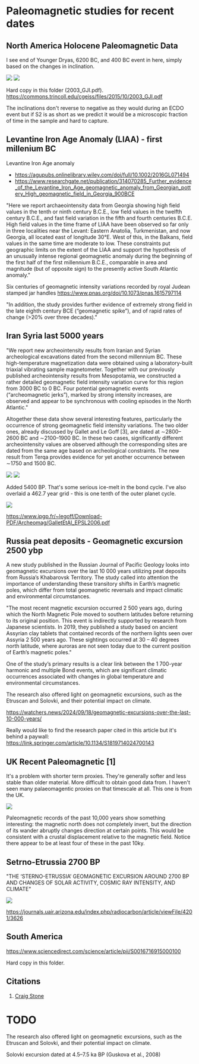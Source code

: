 # Paleomagnetic studies for recent dates

## North America Holocene Paleomagnetic Data

I see end of Younger Dryas, 6200 BC, and 400 BC event in here, simply based on the changes in inclination.

![](img/notam-paleomag1.png)
![](img/notam-paleomag2.png)

Hard copy in this folder (2003_GJI.pdf). https://commons.trincoll.edu/cgeiss/files/2015/10/2003_GJI.pdf

The inclinations don't reverse to negative as they would during an ECDO event but if S2 is as short as we predict it would be a microscopic fraction of time in the sample and hard to capture.

## Levantine Iron Age Anomaly (LIAA) - first millenium BC

Levantine Iron Age anomaly
- https://agupubs.onlinelibrary.wiley.com/doi/full/10.1002/2016GL071494
- https://www.researchgate.net/publication/314070285_Further_evidence_of_the_Levantine_Iron_Age_geomagnetic_anomaly_from_Georgian_pottery_High_geomagnetic_field_in_Georgia_900BCE

"Here we report archaeointensity data from Georgia showing high field values in the tenth or ninth century B.C.E., low field values in the twelfth century B.C.E., and fast field variation in the fifth and fourth centuries B.C.E. High field values in the time frame of LIAA have been observed so far only in three localities near the Levant: Eastern Anatolia, Turkmenistan, and now Georgia, all located east of longitude 30°E. West of this, in the Balkans, field values in the same time are moderate to low. These constraints put geographic limits on the extent of the LIAA and support the hypothesis of an unusually intense regional geomagnetic anomaly during the beginning of the first half of the first millennium B.C.E., comparable in area and magnitude (but of opposite sign) to the presently active South Atlantic anomaly."

Six centuries of geomagnetic intensity variations recorded by royal Judean stamped jar handles https://www.pnas.org/doi/10.1073/pnas.1615797114

"In addition, the study provides further evidence of extremely strong field in the late eighth century BCE (“geomagnetic spike”), and of rapid rates of change (>20% over three decades)."

## Iran Syria last 5000 years

"We report new archeointensity results from Iranian and Syrian archeological excavations dated from the second millennium BC. These high-temperature magnetization data were obtained using a laboratory-built triaxial vibrating sample magnetometer. Together with our previously published archeointensity results from Mesopotamia, we constructed a rather detailed geomagnetic field intensity variation curve for this region from 3000 BC to 0 BC. Four potential geomagnetic events (“archeomagnetic jerks”), marked by strong intensity increases, are observed and appear to be synchronous with cooling episodes in the North Atlantic."

Altogether these data show several interesting features, particularly the occurrence of strong geomagnetic field intensity variations. The two older ones, already discussed by Gallet and Le Goff [3], are dated at ∼2800–2600 BC and ∼2100–1900 BC. In these two cases, significantly different archeointensity values are observed although the corresponding sites are dated from the same age based on archeological constraints. The new result from Terqa provides evidence for yet another occurrence between ∼1750 and 1500 BC.

![](img/mesopotamia1.jpg)
![](img/mesopotamia2.jpg)

Added 5400 BP. That's some serious ice-melt in the bond cycle. I've also overlaid a 462.7 year grid - this is one tenth of the outer planet cycle.

![](img/mesopotamia3.jpg)

https://www.ipgp.fr/~legoff/Download-PDF/Archeomag/GalletEtAl_EPSL2006.pdf

## Russia peat deposits - Geomagnetic excursion 2500 ybp

A new study published in the Russian Journal of Pacific Geology looks into geomagnetic excursions over the last 10 000 years utilizing peat deposits from Russia’s Khabarovsk Territory. The study called into attention the importance of understanding these transitory shifts in Earth’s magnetic poles, which differ from total geomagnetic reversals and impact climatic and environmental circumstances. 

"The most recent magnetic excursion occurred 2 500 years ago, during which the North Magnetic Pole moved to southern latitudes before returning to its original position. This event is indirectly supported by research from Japanese scientists. In 2019, they published a study based on ancient Assyrian clay tablets that contained records of the northern lights seen over Assyria 2 500 years ago. These sightings occurred at 30 – 40 degrees north latitude, where auroras are not seen today due to the current position of Earth’s magnetic poles."

One of the study’s primary results is a clear link between the 1 700-year harmonic and multiple Bond events, which are significant climatic occurrences associated with changes in global temperature and environmental circumstances.

The research also offered light on geomagnetic excursions, such as the Etruscan and Solovki, and their potential impact on climate.

https://watchers.news/2024/09/18/geomagnetic-excursions-over-the-last-10-000-years/

Really would like to find the research paper cited in this article but it's behind a paywall: https://link.springer.com/article/10.1134/S1819714024700143

## UK Recent Paleomagnetic [1]

It's a problem with shorter term proxies. They're generally softer and less stable than older material. More difficult to obtain good data from. I haven't seen many palaeomagentic proxies on that timescale at all. This one is from the UK.

![](img/uk-paleomagnetic.jpg)

Paleomagnetic records of the past 10,000 years show something interesting: the magnetic north does not completely invert, but the direction of its wander abruptly changes direction at certain points. This would be consistent with a crustal displacement relative to the magnetic field. Notice there appear to be at least four of these in the past 10ky.

## Setrno-Etrussia 2700 BP

"THE ‘STERNO-ETRUSSIA’ GEOMAGNETIC EXCURSION AROUND 2700 BP AND CHANGES OF SOLAR ACTIVITY, COSMIC RAY INTENSITY, AND CLIMATE"

![](img/sterno-estrussia.jpg)

https://journals.uair.arizona.edu/index.php/radiocarbon/article/viewFile/4201/3626

## South America

https://www.sciencedirect.com/science/article/pii/S0016716915000100

Hard copy in this folder.

## Citations

1. [Craig Stone](https://nobulart.com)

# TODO

The research also offered light on geomagnetic excursions, such as the Etruscan and Solovki, and their potential impact on climate.

Solovki excursion dated at 4.5–7.5 ka BP (Guskova et al., 2008)
